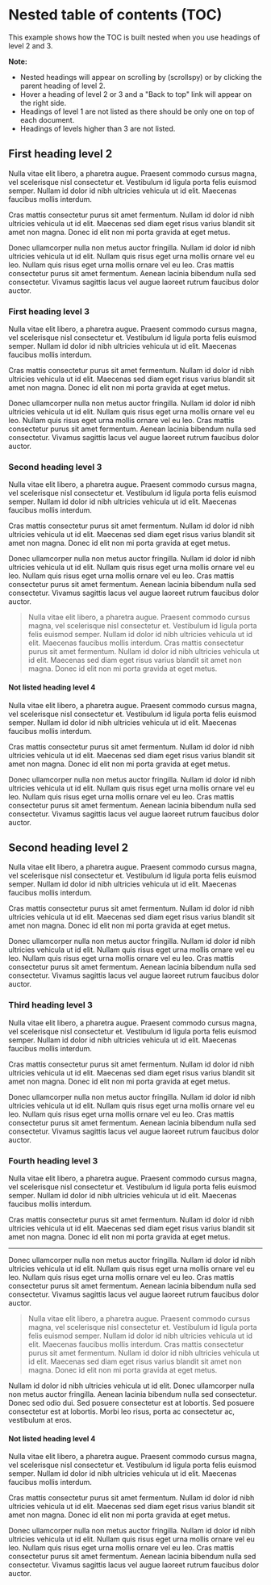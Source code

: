 # Nested table of contents (TOC)

This example shows how the TOC is built nested when you use headings of level 2 and 3.

**Note:**
 * Nested headings will appear on scrolling by (scrollspy) or by clicking the parent heading of level 2.
 * Hover a heading of level 2 or 3 and a "Back to top" link will appear on the right side.
 * Headings of level 1 are not listed as there should be only one on top of each document.
 * Headings of levels higher than 3 are not listed.

## First heading level 2

Nulla vitae elit libero, a pharetra augue. Praesent commodo cursus magna, vel scelerisque nisl consectetur et. Vestibulum id ligula porta felis euismod semper. Nullam id dolor id nibh ultricies vehicula ut id elit. Maecenas faucibus mollis interdum.

Cras mattis consectetur purus sit amet fermentum. Nullam id dolor id nibh ultricies vehicula ut id elit. Maecenas sed diam eget risus varius blandit sit amet non magna. Donec id elit non mi porta gravida at eget metus.

Donec ullamcorper nulla non metus auctor fringilla. Nullam id dolor id nibh ultricies vehicula ut id elit. Nullam quis risus eget urna mollis ornare vel eu leo. Nullam quis risus eget urna mollis ornare vel eu leo. Cras mattis consectetur purus sit amet fermentum. Aenean lacinia bibendum nulla sed consectetur. Vivamus sagittis lacus vel augue laoreet rutrum faucibus dolor auctor.

### First heading level 3

Nulla vitae elit libero, a pharetra augue. Praesent commodo cursus magna, vel scelerisque nisl consectetur et. Vestibulum id ligula porta felis euismod semper. Nullam id dolor id nibh ultricies vehicula ut id elit. Maecenas faucibus mollis interdum.

Cras mattis consectetur purus sit amet fermentum. Nullam id dolor id nibh ultricies vehicula ut id elit. Maecenas sed diam eget risus varius blandit sit amet non magna. Donec id elit non mi porta gravida at eget metus.

Donec ullamcorper nulla non metus auctor fringilla. Nullam id dolor id nibh ultricies vehicula ut id elit. Nullam quis risus eget urna mollis ornare vel eu leo. Nullam quis risus eget urna mollis ornare vel eu leo. Cras mattis consectetur purus sit amet fermentum. Aenean lacinia bibendum nulla sed consectetur. Vivamus sagittis lacus vel augue laoreet rutrum faucibus dolor auctor.

### Second heading level 3

Nulla vitae elit libero, a pharetra augue. Praesent commodo cursus magna, vel scelerisque nisl consectetur et. Vestibulum id ligula porta felis euismod semper. Nullam id dolor id nibh ultricies vehicula ut id elit. Maecenas faucibus mollis interdum.

Cras mattis consectetur purus sit amet fermentum. Nullam id dolor id nibh ultricies vehicula ut id elit. Maecenas sed diam eget risus varius blandit sit amet non magna. Donec id elit non mi porta gravida at eget metus.

Donec ullamcorper nulla non metus auctor fringilla. Nullam id dolor id nibh ultricies vehicula ut id elit. Nullam quis risus eget urna mollis ornare vel eu leo. Nullam quis risus eget urna mollis ornare vel eu leo. Cras mattis consectetur purus sit amet fermentum. Aenean lacinia bibendum nulla sed consectetur. Vivamus sagittis lacus vel augue laoreet rutrum faucibus dolor auctor.

> Nulla vitae elit libero, a pharetra augue. Praesent commodo cursus magna, vel scelerisque nisl consectetur et. Vestibulum id ligula porta felis euismod semper. Nullam id dolor id nibh ultricies vehicula ut id elit. Maecenas faucibus mollis interdum.
> Cras mattis consectetur purus sit amet fermentum. Nullam id dolor id nibh ultricies vehicula ut id elit. Maecenas sed diam eget risus varius blandit sit amet non magna. Donec id elit non mi porta gravida at eget metus.

#### Not listed heading level 4

Nulla vitae elit libero, a pharetra augue. Praesent commodo cursus magna, vel scelerisque nisl consectetur et. Vestibulum id ligula porta felis euismod semper. Nullam id dolor id nibh ultricies vehicula ut id elit. Maecenas faucibus mollis interdum.

Cras mattis consectetur purus sit amet fermentum. Nullam id dolor id nibh ultricies vehicula ut id elit. Maecenas sed diam eget risus varius blandit sit amet non magna. Donec id elit non mi porta gravida at eget metus.

Donec ullamcorper nulla non metus auctor fringilla. Nullam id dolor id nibh ultricies vehicula ut id elit. Nullam quis risus eget urna mollis ornare vel eu leo. Nullam quis risus eget urna mollis ornare vel eu leo. Cras mattis consectetur purus sit amet fermentum. Aenean lacinia bibendum nulla sed consectetur. Vivamus sagittis lacus vel augue laoreet rutrum faucibus dolor auctor.

## Second heading level 2

Nulla vitae elit libero, a pharetra augue. Praesent commodo cursus magna, vel scelerisque nisl consectetur et. Vestibulum id ligula porta felis euismod semper. Nullam id dolor id nibh ultricies vehicula ut id elit. Maecenas faucibus mollis interdum.

Cras mattis consectetur purus sit amet fermentum. Nullam id dolor id nibh ultricies vehicula ut id elit. Maecenas sed diam eget risus varius blandit sit amet non magna. Donec id elit non mi porta gravida at eget metus.

Donec ullamcorper nulla non metus auctor fringilla. Nullam id dolor id nibh ultricies vehicula ut id elit. Nullam quis risus eget urna mollis ornare vel eu leo. Nullam quis risus eget urna mollis ornare vel eu leo. Cras mattis consectetur purus sit amet fermentum. Aenean lacinia bibendum nulla sed consectetur. Vivamus sagittis lacus vel augue laoreet rutrum faucibus dolor auctor.

### Third heading level 3

Nulla vitae elit libero, a pharetra augue. Praesent commodo cursus magna, vel scelerisque nisl consectetur et. Vestibulum id ligula porta felis euismod semper. Nullam id dolor id nibh ultricies vehicula ut id elit. Maecenas faucibus mollis interdum.

Cras mattis consectetur purus sit amet fermentum. Nullam id dolor id nibh ultricies vehicula ut id elit. Maecenas sed diam eget risus varius blandit sit amet non magna. Donec id elit non mi porta gravida at eget metus.

Donec ullamcorper nulla non metus auctor fringilla. Nullam id dolor id nibh ultricies vehicula ut id elit. Nullam quis risus eget urna mollis ornare vel eu leo. Nullam quis risus eget urna mollis ornare vel eu leo. Cras mattis consectetur purus sit amet fermentum. Aenean lacinia bibendum nulla sed consectetur. Vivamus sagittis lacus vel augue laoreet rutrum faucibus dolor auctor.

### Fourth heading level 3

Nulla vitae elit libero, a pharetra augue. Praesent commodo cursus magna, vel scelerisque nisl consectetur et. Vestibulum id ligula porta felis euismod semper. Nullam id dolor id nibh ultricies vehicula ut id elit. Maecenas faucibus mollis interdum.

Cras mattis consectetur purus sit amet fermentum. Nullam id dolor id nibh ultricies vehicula ut id elit. Maecenas sed diam eget risus varius blandit sit amet non magna. Donec id elit non mi porta gravida at eget metus.

---

Donec ullamcorper nulla non metus auctor fringilla. Nullam id dolor id nibh ultricies vehicula ut id elit. Nullam quis risus eget urna mollis ornare vel eu leo. Nullam quis risus eget urna mollis ornare vel eu leo. Cras mattis consectetur purus sit amet fermentum. Aenean lacinia bibendum nulla sed consectetur. Vivamus sagittis lacus vel augue laoreet rutrum faucibus dolor auctor.

> Nulla vitae elit libero, a pharetra augue. Praesent commodo cursus magna, vel scelerisque nisl consectetur et. Vestibulum id ligula porta felis euismod semper. Nullam id dolor id nibh ultricies vehicula ut id elit. Maecenas faucibus mollis interdum.
> Cras mattis consectetur purus sit amet fermentum. Nullam id dolor id nibh ultricies vehicula ut id elit. Maecenas sed diam eget risus varius blandit sit amet non magna. Donec id elit non mi porta gravida at eget metus.


Nullam id dolor id nibh ultricies vehicula ut id elit. Donec ullamcorper nulla non metus auctor fringilla. Aenean lacinia bibendum nulla sed consectetur. Donec sed odio dui. Sed posuere consectetur est at lobortis. Sed posuere consectetur est at lobortis. Morbi leo risus, porta ac consectetur ac, vestibulum at eros.

#### Not listed heading level 4

Nulla vitae elit libero, a pharetra augue. Praesent commodo cursus magna, vel scelerisque nisl consectetur et. Vestibulum id ligula porta felis euismod semper. Nullam id dolor id nibh ultricies vehicula ut id elit. Maecenas faucibus mollis interdum.

Cras mattis consectetur purus sit amet fermentum. Nullam id dolor id nibh ultricies vehicula ut id elit. Maecenas sed diam eget risus varius blandit sit amet non magna. Donec id elit non mi porta gravida at eget metus.

Donec ullamcorper nulla non metus auctor fringilla. Nullam id dolor id nibh ultricies vehicula ut id elit. Nullam quis risus eget urna mollis ornare vel eu leo. Nullam quis risus eget urna mollis ornare vel eu leo. Cras mattis consectetur purus sit amet fermentum. Aenean lacinia bibendum nulla sed consectetur. Vivamus sagittis lacus vel augue laoreet rutrum faucibus dolor auctor.
